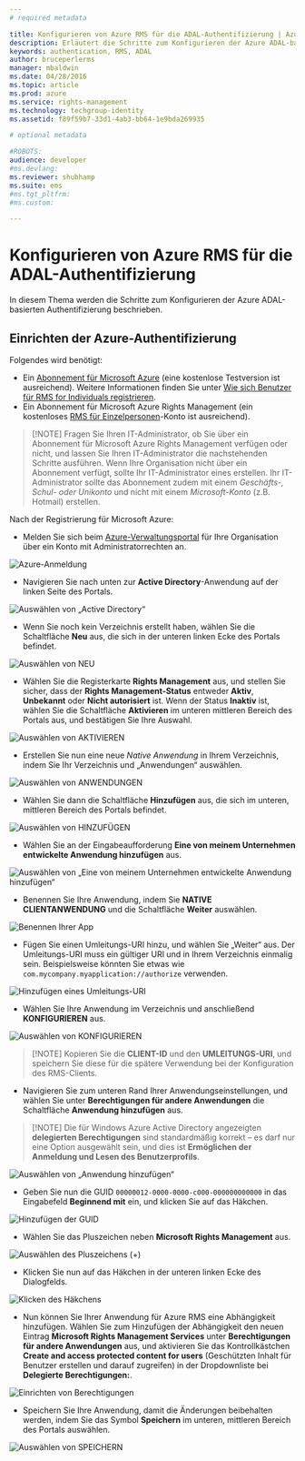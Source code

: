 ```yaml
---
# required metadata

title: Konfigurieren von Azure RMS für die ADAL-Authentifizierung | Azure RMS
description: Erläutert die Schritte zum Konfigurieren der Azure ADAL-basierten Authentifizierung
keywords: authentication, RMS, ADAL
author: bruceperlerms
manager: mbaldwin
ms.date: 04/28/2016
ms.topic: article
ms.prod: azure
ms.service: rights-management
ms.technology: techgroup-identity
ms.assetid: f89f59b7-33d1-4ab3-bb64-1e9bda269935

# optional metadata

#ROBOTS:
audience: developer
#ms.devlang:
ms.reviewer: shubhamp
ms.suite: ems
#ms.tgt_pltfrm:
#ms.custom:

---
```


# Konfigurieren von Azure RMS für die ADAL-Authentifizierung

In diesem Thema werden die Schritte zum Konfigurieren der Azure ADAL-basierten Authentifizierung beschrieben.

## Einrichten der Azure-Authentifizierung

Folgendes wird benötigt:

- Ein [Abonnement für Microsoft Azure](https://azure.microsoft.com/en-us/) (eine kostenlose Testversion ist ausreichend). Weitere Informationen finden Sie unter [Wie sich Benutzer für RMS for Individuals registrieren](../understand-explore/rms-for-individuals-user-sign-up.md).
- Ein Abonnement für Microsoft Azure Rights Management (ein kostenloses [RMS für Einzelpersonen](https://technet.microsoft.com/en-us/library/dn592127.aspx)-Konto ist ausreichend).

> [!NOTE] Fragen Sie Ihren IT-Administrator, ob Sie über ein Abonnement für Microsoft Azure Rights Management verfügen oder nicht, und lassen Sie Ihren IT-Administrator die nachstehenden Schritte ausführen. Wenn Ihre Organisation nicht über ein Abonnement verfügt, sollte Ihr IT-Administrator eines erstellen. Ihr IT-Administrator sollte das Abonnement zudem mit einem *Geschäfts-, Schul- oder Unikonto* und nicht mit einem *Microsoft-Konto* (z.B. Hotmail) erstellen.

Nach der Registrierung für Microsoft Azure:

- Melden Sie sich beim [Azure-Verwaltungsportal](https://manage.windowsazure.com) für Ihre Organisation über ein Konto mit Administratorrechten an.

![Azure-Anmeldung](../media/AzurePortalLogin.png)

- Navigieren Sie nach unten zur **Active Directory**-Anwendung auf der linken Seite des Portals.

![Auswählen von „Active Directory“](../media/AzureADPick.png)

- Wenn Sie noch kein Verzeichnis erstellt haben, wählen Sie die Schaltfläche **Neu** aus, die sich in der unteren linken Ecke des Portals befindet.

![Auswählen von NEU](../media/AzureNewBtn.png)

- Wählen Sie die Registerkarte **Rights Management** aus, und stellen Sie sicher, dass der **Rights Management-Status** entweder **Aktiv**, **Unbekannt** oder **Nicht autorisiert** ist. Wenn der Status **Inaktiv** ist, wählen Sie die Schaltfläche **Aktivieren** im unteren mittleren Bereich des Portals aus, und bestätigen Sie Ihre Auswahl.

![Auswählen von AKTIVIEREN](../media/RMTab.png)

- Erstellen Sie nun eine neue *Native Anwendung* in Ihrem Verzeichnis, indem Sie Ihr Verzeichnis und „Anwendungen“ auswählen.

![Auswählen von ANWENDUNGEN](../media/CreateNativeApp.png)

- Wählen Sie dann die Schaltfläche **Hinzufügen** aus, die sich im unteren, mittleren Bereich des Portals befindet.

![Auswählen von HINZUFÜGEN](../media/AddAppBtn.png)

- Wählen Sie an der Eingabeaufforderung **Eine von meinem Unternehmen entwickelte Anwendung hinzufügen** aus.

![Auswählen von „Eine von meinem Unternehmen entwickelte Anwendung hinzufügen“](../media/AddAnAppPick.png)

- Benennen Sie Ihre Anwendung, indem Sie **NATIVE CLIENTANWENDUNG** und die Schaltfläche **Weiter** auswählen.

![Benennen Ihrer App](../media/TellUsInput.png)

- Fügen Sie einen Umleitungs-URI hinzu, und wählen Sie „Weiter“ aus.
  Der Umleitungs-URI muss ein gültiger URI und in Ihrem Verzeichnis einmalig sein. Beispielsweise könnten Sie etwas wie `com.mycompany.myapplication://authorize` verwenden.

![Hinzufügen eines Umleitungs-URI](../media/RedirectURI.png)

- Wählen Sie Ihre Anwendung im Verzeichnis und anschließend **KONFIGURIEREN** aus.

![Auswählen von KONFIGURIEREN](../media/ConfigYourApp.png)

>[!NOTE] Kopieren Sie die **CLIENT-ID** und den **UMLEITUNGS-URI**, und speichern Sie diese für die spätere Verwendung bei der Konfiguration des RMS-Clients.

- Navigieren Sie zum unteren Rand Ihrer Anwendungseinstellungen, und wählen Sie unter **Berechtigungen für andere Anwendungen** die Schaltfläche **Anwendung hinzufügen** aus.

>[!NOTE] Die für Windows Azure Active Directory angezeigten **delegierten Berechtigungen** sind standardmäßig korrekt – es darf nur eine Option ausgewählt sein, und dies ist **Ermöglichen der Anmeldung und Lesen des Benutzerprofils**.

![Auswählen von „Anwendung hinzufügen“](../media/PermissionsToOtherBtn.png)

- Geben Sie nun die GUID `00000012-0000-0000-c000-000000000000` in das Eingabefeld **Beginnend mit** ein, und klicken Sie auf das Häkchen.

![Hinzufügen der GUID](../media/AddGUID.png)

- Wählen Sie das Pluszeichen neben **Microsoft Rights Management** aus.

![Auswählen des Pluszeichens (+)](../media/ChoosePlusBtn.png)

- Klicken Sie nun auf das Häkchen in der unteren linken Ecke des Dialogfelds.

![Klicken des Häkchens](../media/ChooseCheck.png)

- Nun können Sie Ihrer Anwendung für Azure RMS eine Abhängigkeit hinzufügen. Wählen Sie zum Hinzufügen der Abhängigkeit den neuen Eintrag **Microsoft Rights Management Services** unter **Berechtigungen für andere Anwendungen** aus, und aktivieren Sie das Kontrollkästchen **Create and access protected content for users** (Geschützten Inhalt für Benutzer erstellen und darauf zugreifen) in der Dropdownliste bei **Delegierte Berechtigungen:**.

![Einrichten von Berechtigungen](../media/AddDependency.png)

- Speichern Sie Ihre Anwendung, damit die Änderungen beibehalten werden, indem Sie das Symbol **Speichern** im unteren, mittleren Bereich des Portals auswählen.

![Auswählen von SPEICHERN](../media/SaveApplication.png)


<!--HONumber=Jun16_HO2-->


